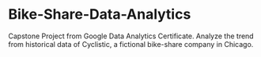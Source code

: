 # Bike-Share-Data-Analytics
Capstone Project from Google Data Analytics Certificate. Analyze the trend from historical data of Cyclistic, a fictional bike-share company in Chicago.
